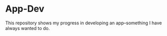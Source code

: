 # App-Dev
This repository shows my progress in developing an app–something I have always wanted to do. 
